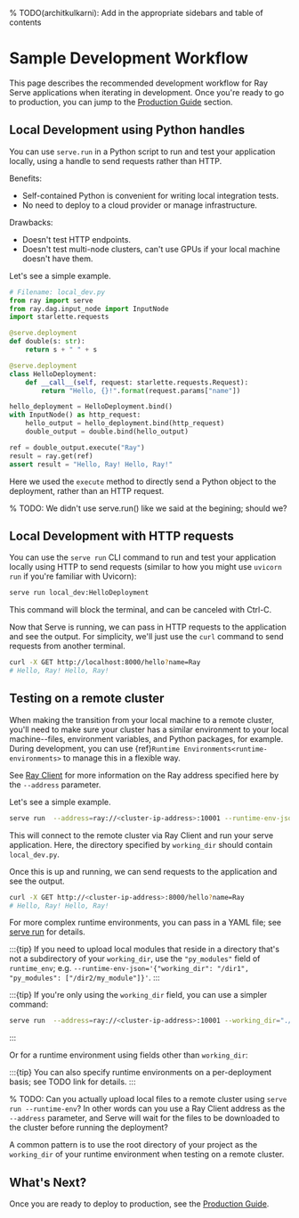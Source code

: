 % TODO(architkulkarni): Add in the appropriate sidebars and table of contents

# Sample Development Workflow

This page describes the recommended development workflow for Ray Serve applications when iterating in development. Once you're ready to go to production, you can jump to the [Production Guide](production.md) section.

## Local Development using Python handles

You can use `serve.run` in a Python script to run and test your application locally, using a handle to send requests rather than HTTP.

Benefits:

- Self-contained Python is convenient for writing local integration tests.
- No need to deploy to a cloud provider or manage infrastructure.

Drawbacks:

- Doesn't test HTTP endpoints.
- Doesn't test multi-node clusters, can't use GPUs if your local machine doesn't have them.

Let's see a simple example.

```python
# Filename: local_dev.py
from ray import serve
from ray.dag.input_node import InputNode
import starlette.requests

@serve.deployment
def double(s: str):
    return s + " " + s

@serve.deployment
class HelloDeployment:
    def __call__(self, request: starlette.requests.Request):
        return "Hello, {}!".format(request.params["name"])

hello_deployment = HelloDeployment.bind()
with InputNode() as http_request:
    hello_output = hello_deployment.bind(http_request)
    double_output = double.bind(hello_output)

ref = double_output.execute("Ray")
result = ray.get(ref)
assert result = "Hello, Ray! Hello, Ray!"
```

Here we used the `execute` method to directly send a Python object to the deployment, rather than an HTTP request.

% TODO: We didn't use serve.run() like we said at the begining; should we?


## Local Development with HTTP requests

You can use the `serve run` CLI command to run and test your application locally using HTTP to send requests (similar to how you might use `uvicorn run` if you're familiar with Uvicorn):

```bash
serve run local_dev:HelloDeployment
```

This command will block the terminal, and can be canceled with Ctrl-C.

Now that Serve is running, we can pass in HTTP requests to the application and see the output.
For simplicity, we'll just use the `curl` command to send requests from another terminal.

```bash
curl -X GET http://localhost:8000/hello?name=Ray
# Hello, Ray! Hello, Ray!
```



## Testing on a remote cluster

When making the transition from your local machine to a remote cluster, you'll need to make sure your cluster has a similar environment to your local machine--files, environment variables, and Python packages, for example.  During development, you can use {ref}`Runtime Environments<runtime-environments>` to manage this in a flexible way.

See [Ray Client](ray-client-under-construction) for more information on the Ray address specified here by the `--address` parameter.

Let's see a simple example.

```bash
serve run  --address=ray://<cluster-ip-address>:10001 --runtime-env-json='{"env_vars": {"MY_ENV_VAR": "my-value"}, "working_dir": "./project/src", "pip": ["requests", "chess"]}' local_dev:HelloDeployment
```

This will connect to the remote cluster via Ray Client and run your serve application.  Here, the directory specified by `working_dir` should contain `local_dev.py`.

Once this is up and running, we can send requests to the application and see the output.

```bash
curl -X GET http://<cluster-ip-address>:8000/hello?name=Ray
# Hello, Ray! Hello, Ray!
```

For more complex runtime environments, you can pass in a YAML file; see [serve run](serve_cli.md#serve-run) for details.

:::{tip}
If you need to upload local modules that reside in a directory that's not a subdirectory of your `working_dir`, use the `"py_modules"` field of `runtime_env`; e.g. `--runtime-env-json='{"working_dir": "/dir1", "py_modules": ["/dir2/my_module"]}'`.
:::

:::{tip}
If you're only using the `working_dir` field, you can use a simpler command:

```bash
serve run  --address=ray://<cluster-ip-address>:10001 --working_dir="./project/src" local_dev:HelloDeployment
```

:::


Or for a runtime environment using fields other than `working_dir`:

:::{tip}
You can also specify runtime environments on a per-deployment basis; see TODO link for details.
:::

% TODO: Can you actually upload local files to a remote cluster using `serve run --runtime-env`? In other words can you use a Ray Client address as the `--address` parameter, and Serve will wait for the files to be downloaded to the cluster before running the deployment?

A common pattern is to use the root directory of your project as the `working_dir` of your runtime environment when testing on a remote cluster.

## What's Next?

Once you are ready to deploy to production, see the [Production Guide](production.md).
